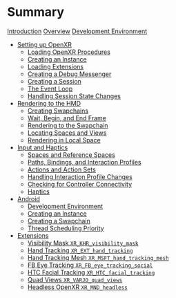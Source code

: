 # Summary

[Introduction](./introduction.md)
[Overview](./overview.md)
[Development Environment](./development_environment.md)
- [Setting up OpenXR](./setup/README.md)
  - [Loading OpenXR Procedures](./setup/loading_openxr_procedures.md)
  - [Creating an Instance](./setup/creating_an_instance.md)
  - [Loading Extensions](./setup/loading_extensions.md)
  - [Creating a Debug Messenger](./setup/creating_a_debug_messenger.md)
  - [Creating a Session](./setup/creating_a_session.md)
  - [The Event Loop](./setup/the_event_loop.md)
  - [Handling Session State Changes](./setup/handling_session_state_changes.md)
- [Rendering to the HMD](./graphics/README.md)
  - [Creating Swapchains](./graphics/creating_swapchains.md)
  - [Wait, Begin, and End Frame](./graphics/wait_begin_and_end_frame.md)
  - [Rendering to the Swapchain](./graphics/rendering_to_the_swapchain.md)
  - [Locating Spaces and Views](./graphics/locating_spaces_and_views.md)
  - [Rendering in Local Space](./graphics/rendering_in_local_space.md)
- [Input and Haptics](./actions/README.md)
  - [Spaces and Reference Spaces](./actions/spaces_and_reference_spaces.md)
  - [Paths, Bindings, and Interaction Profiles](./actions/paths_bindings_and_interaction_profiles.md)
  - [Actions and Action Sets](./actions/actions_and_action_sets.md)
  - [Handling Interaction Profile Changes](./actions/handling_interaction_profile_changes.md)
  - [Checking for Controller Connectivity](./actions/checking_for_controller_connectivity.md)
  - [Haptics](./actions/haptics.md)
- [Android](./android/README.md)
  - [Development Environment](./android/development_environment.md)
  - [Creating an Instance](./android/creating_an_instance.md)
  - [Creating a Swapchain](./android/creating_a_swapchain.md)
  - [Thread Scheduling Priority](./android/thread_scheduling_priority.md)
- [Extensions](./extensions/README.md)
  - [Visibility Mask `XR_KHR_visibility_mask`](./actions/visibility_mask.md)
  - [Hand Tracking `XR_EXT_hand_tracking`](./actions/hand_tracking.md)
  - [Hand Tracking Mesh `XR_MSFT_hand_tracking_mesh`]()
  - [FB Eye Tracking `XR_FB_eye_tracking_social`]()
  - [HTC Facial Tracking `XR_HTC_facial_tracking`]()
  - [Quad Views `XR_VARJO_quad_views`]()
  - [Headless OpenXR `XR_MND_headless`]()
